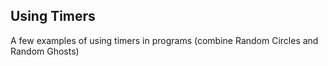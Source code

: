 ## Using Timers

A few examples of using timers in programs (combine Random Circles and Random Ghosts)
